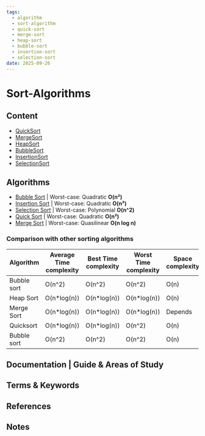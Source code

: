 ```yaml
---
tags:
  - algorithm
  - sort-algorithm
  - quick-sort
  - merge-sort
  - heap-sort
  - bubble-sort
  - insertion-sort
  - selection-sort
date: 2025-09-26
---
```

Sort-Algorithms
========

Content
---------------

* [QuickSort](./QuickSort/QuickSort.md)
* [MergeSort](./MergeSort/MergeSort.md)
* [HeapSort](./HeapSort/HeapSort.md)
* [BubbleSort](./BubbleSort/BubbleSort.md)
* [InsertionSort](./InsertionSort/InsertionSort.md)
* [SelectionSort](./SelectionSort/SelectionSort.md)

Algorithms
-------------

* [Bubble Sort](https://en.wikipedia.org/wiki/Bubble_sort) | Worst-case:  Quadratic **O(n²)**
* [Insertion Sort](https://en.wikipedia.org/wiki/Insertion_sort) | Worst-case: Quadratic **O(n²)**
* [Selection Sort](https://en.wikipedia.org/wiki/Selection_sort) | Worst-case:  Polynomial **O(n^2)**
* [Quick Sort](https://en.wikipedia.org/wiki/Quicksort) | Worst-case: Quadratic **O(n²)**
* [Merge Sort](https://en.wikipedia.org/wiki/Merge_sort) | Worst-case: Quasilinear **O(n log n)**

### Comparison with other sorting algorithms

<table>
    <thead>
    <tr>
        <th>Algorithm</th>
        <th>Average Time complexity</th>
        <th>Best Time complexity</th>
        <th>Worst Time complexity</th>
        <th>Space complexity</th>
    </tr>
    </thead>
    <tbody>
    <tr>
        <td>Bubble sort</td>
        <td>O(n^2)</td>
        <td>O(n^2)</td>
        <td>O(n^2)</td>
        <td>O(n)</td>
    </tr>
    <tr>
        <td>Heap Sort</td>
        <td>O(n*log(n))</td>
        <td>O(n*log(n))</td>
        <td>O(n*log(n))</td>
        <td>O(n)</td>
    </tr>
    <tr>
        <td>Merge Sort</td>
        <td>O(n*log(n))</td>
        <td>O(n*log(n))</td>
        <td>O(n*log(n))</td>
        <td>Depends</td>
    </tr>
    <tr>
        <td>Quicksort</td>
        <td>O(n*log(n))</td>
        <td>O(n*log(n))</td>
        <td>O(n^2)</td>
        <td>O(n)</td>
    </tr>
    <tr>
        <td>Bubble sort</td>
        <td>O(n^2)</td>
        <td>O(n^2)</td>
        <td>O(n^2)</td>
        <td>O(n)</td>
    </tr>
    </tbody>
</table>



Documentation | Guide & Areas of Study
-----------------------




Terms & Keywords
----------------





References
----------


Notes
-----
